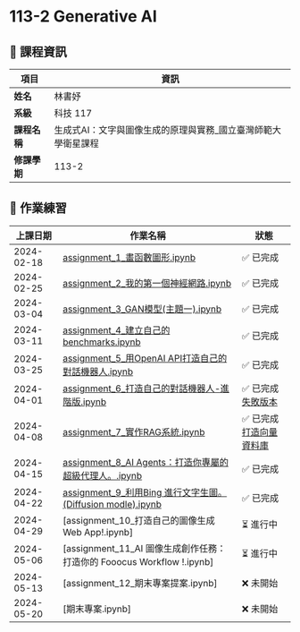 # 113-2 Generative AI

## 📌 課程資訊
| 項目   | 資訊 |
|--------|------|
| **姓名** | 林書妤 |
| **系級** | 科技 117 |
| **課程名稱** | 生成式AI：文字與圖像生成的原理與實務_國立臺灣師範大學衛星課程 |
| **修課學期** | 113-2 |  

## 📝 作業練習
| 上課日期  | 作業名稱 | 狀態 |
|-----------|------------------------------|--------|
| 2024-02-18 | [assignment_1_畫函數圖形.ipynb](assignment_1_畫函數圖形.ipynb) | ✅ 已完成 |
| 2024-02-25 | [assignment_2_我的第一個神經網路.ipynb](assignment_2_我的第一個神經網路.ipynb) | ✅ 已完成 |
| 2024-03-04 | [assignment_3_GAN模型(主題一).ipynb](assignment_3_GAN模型(主題一).ipynb) | ✅ 已完成 |
| 2024-03-11 | [assignment_4_建立自己的benchmarks.ipynb](assignment_4_建立自己的benchmarks.ipynb) | ✅ 已完成 |
| 2024-03-25 | [assignment_5_用OpenAI API打造自己的對話機器人.ipynb](assignment_5_用OpenAI_API打造自己的對話機器人.ipynb) | ✅ 已完成 |
| 2024-04-01 | [assignment_6_打造自己的對話機器人-進階版.ipynb](assignment_6_打造自己的對話機器人_進階版.ipynb) | ✅ 已完成 [失敗版本](fail.ipynb)|
| 2024-04-08 | [assignment_7_實作RAG系統.ipynb](assignment_7_實作RAG系統.ipynb) | ✅ 已完成 [打造向量資料庫](打造向量資料庫.ipynb)|
| 2024-04-15 | [assignment_8_AI Agents：打造你專屬的超級代理人。.ipynb](assignment_8_AI_Agents：打造你專屬的超級代理人.ipynb) | ✅ 已完成  |
| 2024-04-22 | [assignment_9_利用Bing 進行文字生圖。(Diffusion modle).ipynb](assignment_9_利用Bing_進行文字生圖(Diffusion_modle).ipynb) | ✅ 已完成 |
| 2024-04-29 | [assignment_10_打造自己的圖像生成Web App!.ipynb] | ⏳ 進行中 |
| 2024-05-06 | [assignment_11_AI 圖像生成創作任務：打造你的 Fooocus Workflow !.ipynb] | ⏳ 進行中 |
| 2024-05-13 | [assignment_12_期末專案提案.ipynb] | ❌ 未開始 |
| 2024-05-20 | [期末專案.ipynb] | ❌ 未開始 |

